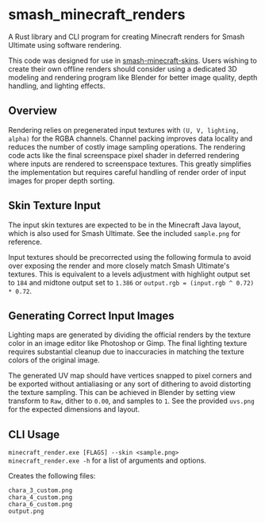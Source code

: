 # smash_minecraft_renders
A Rust library and CLI program for creating Minecraft renders for Smash Ultimate using software rendering.

This code was designed for use in [smash-minecraft-skins](https://github.com/jam1garner/smash-minecraft-skins). Users wishing to create their own offline renders should consider using a dedicated 3D modeling and rendering program like Blender for better image quality, depth handling, and lighting effects.

## Overview
Rendering relies on pregenerated input textures with `(U, V, lighting, alpha)` for the RGBA channels. Channel packing improves data locality and reduces the number of costly image sampling operations. The rendering code acts like the final screenspace pixel shader in deferred rendering where inputs are rendered to screenspace textures. This greatly simplifies the implementation but requires careful handling of render order of input images for proper depth sorting.

## Skin Texture Input
The input skin textures are expected to be in the Minecraft Java layout, which is also used for Smash Ultimate. See the included `sample.png` for reference.  

Input textures should be precorrected using the following formula to avoid over exposing the render and more closely match Smash Ultimate's textures.
This is equivalent to a levels adjustment with highlight output set to `184` and midtone output set to `1.386` or `output.rgb = (input.rgb ^ 0.72) * 0.72`.

## Generating Correct Input Images
Lighting maps are generated by dividing the official renders by the texture color in an image editor like Photoshop or Gimp. The final lighting texture requires substantial cleanup due to inaccuracies in matching the texture colors of the original image.

The generated UV map should have vertices snapped to pixel corners and be exported without antialiasing or any sort of dithering to avoid distorting the texture sampling. This can be achieved in Blender by setting view transform to `Raw`, dither to `0.00`, and samples to `1`. See the provided `uvs.png` for the expected dimensions and layout.  

## CLI Usage
`minecraft_render.exe [FLAGS] --skin <sample.png>`  
`minecraft_render.exe -h` for a list of arguments and options.    

Creates the following files:  
```
chara_3_custom.png
chara_4_custom.png
chara_6_custom.png
output.png
```

